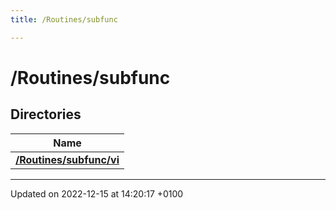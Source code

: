 ```yaml
---
title: /Routines/subfunc

---
```


# /Routines/subfunc



## Directories

| Name           |
| -------------- |
| **[/Routines/subfunc/vi](Files/dir_a5544c2bf0b70f8d417c4d3bfea04409.md#dir-/mnt/c/users/plifp/onedrive/oric/projets/orix-software/vi/src/Routines/subfunc/vi)**  |






-------------------------------

Updated on 2022-12-15 at 14:20:17 +0100
